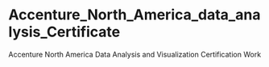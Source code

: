 # Accenture_North_America_data_analysis_Certificate
Accenture North America Data Analysis and Visualization Certification Work
